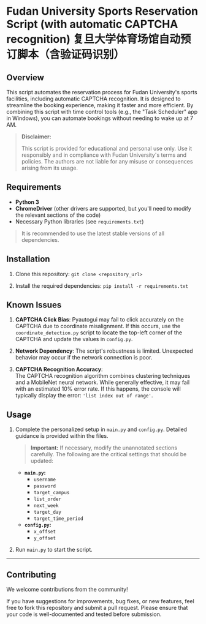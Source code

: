 # Fudan University Sports Reservation Script (with automatic CAPTCHA recognition) 复旦大学体育场馆自动预订脚本（含验证码识别）

Overview
--------

This script automates the reservation process for Fudan University's sports facilities, including automatic CAPTCHA recognition. It is designed to streamline the booking experience, making it faster and more efficient. By combining this script with time control tools (e.g., the "Task Scheduler" app in Windows), you can automate bookings without needing to wake up at 7 AM.

> **Disclaimer:**  
> 
> This script is provided for educational and personal use only. Use it responsibly and in compliance with Fudan University's terms and policies. The authors are not liable for any misuse or consequences arising from its usage.

## Requirements

* **Python 3**
* **ChromeDriver** (other drivers are supported, but you'll need to modify the relevant sections of the code)
* Necessary Python libraries (see `requirements.txt`)

> It is recommended to use the latest stable versions of all dependencies.

Installation
------------

1. Clone this repository:
   `git clone <repository_url>`

2. Install the required dependencies:
   `pip install -r requirements.txt`

## Known Issues

1. **CAPTCHA Click Bias**: Pyautogui may fail to click accurately on the CAPTCHA due to coordinate misalignment. If this occurs, use the `coordinate_detection.py` script to locate the top-left corner of the CAPTCHA and update the values in `config.py`.

2. **Network Dependency**: The script's robustness is limited. Unexpected behavior may occur if the network connection is poor.

3. **CAPTCHA Recognition Accuracy**:  
   The CAPTCHA recognition algorithm combines clustering techniques and a MobileNet neural network. While generally effective, it may fail with an estimated 10% error rate. If this happens, the console will typically display the error: `'list index out of range'`.

Usage
-----

1. Complete the personalized setup in `main.py` and `config.py`. Detailed guidance is provided within the files.
   
   > **Important:** If necessary, modify the unannotated sections carefully. The following are the critical settings that should be updated:
   
   * **`main.py`:**
     * `username`
     * `password`
     * `target_campus`
     * `list_order`
     * `next_week`
     * `target_day`
     * `target_time_period`
   * **`config.py`:**
     * `x_offset`
     * `y_offset`

2. Run `main.py` to start the script.

* * *

Contributing
------------

We welcome contributions from the community!  

If you have suggestions for improvements, bug fixes, or new features, feel free to fork this repository and submit a pull request. Please ensure that your code is well-documented and tested before submission.


